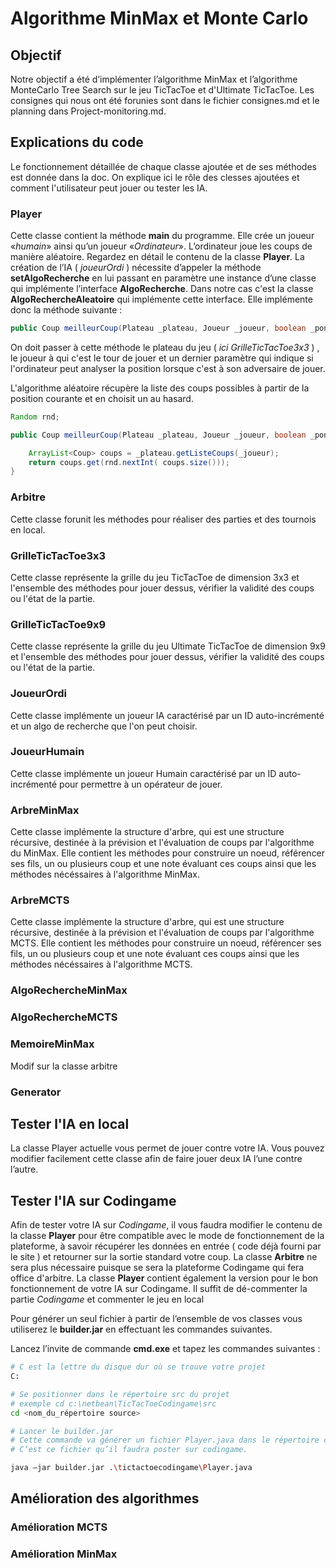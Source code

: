 # Algorithme MinMax et Monte Carlo
## Objectif

Notre objectif a été d’implémenter l’algorithme MinMax et l’algorithme MonteCarlo Tree Search sur le jeu TicTacToe et d'Ultimate TicTacToe.
Les consignes qui nous ont été forunies sont dans le fichier consignes.md et le planning dans Project-monitoring.md.

## Explications du code

Le fonctionnement détaillée de chaque classe ajoutée et de ses méthodes est donnée dans la doc. On explique ici le rôle des clesses ajoutées et comment l'utilisateur peut jouer ou tester les IA.

### Player

Cette classe contient la méthode **main** du programme. Elle crée un joueur «*humain*» ainsi qu’un joueur «*Ordinateur*». L’ordinateur joue les coups de manière aléatoire.
Regardez en détail le contenu de la classe **Player**. La création de l’IA ( *joueurOrdi* ) nécessite  d’appeler la méthode **setAlgoRecherche** en lui passant en paramètre une instance d’une classe qui implémente l’interface **AlgoRecherche**. Dans notre cas c'est la classe **AlgoRechercheAleatoire** qui implémente cette interface. Elle implémente donc la méthode suivante :

```java
public Coup meilleurCoup(Plateau _plateau, Joueur _joueur, boolean _ponder)
```

On doit passer à cette méthode le plateau du jeu ( *ici GrilleTicTacToe3x3* ) , le joueur à qui c'est le tour de jouer et un dernier paramètre qui indique si l'ordinateur peut analyser la position lorsque c'est à son adversaire de jouer.

L'algorithme aléatoire récupère la liste des coups possibles à partir de la position courante et en choisit un au hasard.

```java
Random rnd;

public Coup meilleurCoup(Plateau _plateau, Joueur _joueur, boolean _ponder) {    

    ArrayList<Coup> coups = _plateau.getListeCoups(_joueur);   
    return coups.get(rnd.nextInt( coups.size()));
}
```
### Arbitre

Cette classe forunit les méthodes pour réaliser des parties et des tournois en local.

### GrilleTicTacToe3x3

Cette classe représente la grille du jeu TicTacToe de dimension 3x3 et l'ensemble des méthodes pour jouer dessus, vérifier la validité des coups ou l'état de la partie.

### GrilleTicTacToe9x9

Cette classe représente la grille du jeu Ultimate TicTacToe de dimension 9x9 et l'ensemble des méthodes pour jouer dessus, vérifier la validité des coups ou l'état de la partie.

### JoueurOrdi

Cette classe implémente un joueur IA caractérisé par un ID auto-incrémenté et un algo de recherche que l'on peut choisir.

### JoueurHumain

Cette classe implémente un joueur Humain caractérisé par un ID auto-incrémenté pour permettre à un opérateur de jouer.

### ArbreMinMax

Cette classe implémente la structure d'arbre, qui est une structure récursive, destinée à la prévision et l'évaluation de coups par l'algorithme du MinMax.
Elle contient les méthodes pour construire un noeud, référencer ses fils, un ou plusieurs coup et une note évaluant ces coups ainsi que les méthodes nécéssaires à l'algorithme MinMax.

### ArbreMCTS

Cette classe implémente la structure d'arbre, qui est une structure récursive, destinée à la prévision et l'évaluation de coups par l'algorithme MCTS.
Elle contient les méthodes pour construire un noeud, référencer ses fils, un ou plusieurs coup et une note évaluant ces coups ainsi que les méthodes nécéssaires à l'algorithme MCTS.


### AlgoRechercheMinMax

### AlgoRechercheMCTS

### MemoireMinMax

Modif sur la classe arbitre

### Generator

## Tester l'IA en local

La classe Player actuelle vous permet de jouer contre votre IA. Vous pouvez  modifier facilement cette classe afin de faire jouer deux IA l’une contre l’autre.

## Tester l'IA sur Codingame

Afin de tester votre IA sur *Codingame*, il vous faudra modifier le contenu de la classe **Player** pour être compatible avec le mode de fonctionnement de la plateforme, à savoir récupérer les données en entrée ( code déjà fourni par le site ) et retourner sur la sortie standard votre coup. La classe **Arbitre** ne sera plus nécessaire puisque se sera la plateforme Codingame qui fera office d'arbitre.  La classe **Player** contient également la version pour le bon fonctionnement de votre IA sur Codingame. Il suffit de dé-commenter la partie *Codingame* et commenter le jeu en local


Pour générer un seul fichier à partir de l’ensemble de vos classes  vous utiliserez le **builder.jar** en effectuant les commandes suivantes.

Lancez l’invite de commande **cmd.exe** et  tapez les commandes suivantes :
```bash 
# C est la lettre du disque dur où se trouve votre projet 
C: 

# Se positionner dans le répertoire src du projet
# exemple cd c:\netbean\TicTacToeCodingame\src
cd <nom_du_répertoire source>  

# Lancer le builder.jar
# Cette commande va générer un fichier Player.java dans le répertoire courant.
# C’est ce fichier qu’il faudra poster sur codingame.

java –jar builder.jar .\tictactoecodingame\Player.java 
```
## Amélioration des algorithmes

### Amélioration MCTS

### Amélioration MinMax



